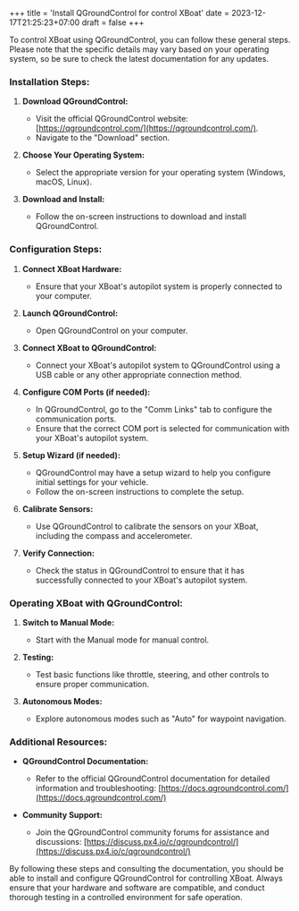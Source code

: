 +++
title = 'Install QGroundControl for control XBoat'
date = 2023-12-17T21:25:23+07:00
draft = false
+++

To control XBoat using QGroundControl, you can follow these general steps. Please note that the specific details may vary based on your operating system, so be sure to check the latest documentation for any updates.

### Installation Steps:

1. **Download QGroundControl:**
   - Visit the official QGroundControl website: [https://qgroundcontrol.com/](https://qgroundcontrol.com/).
   - Navigate to the "Download" section.

2. **Choose Your Operating System:**
   - Select the appropriate version for your operating system (Windows, macOS, Linux).

3. **Download and Install:**
   - Follow the on-screen instructions to download and install QGroundControl.

### Configuration Steps:

1. **Connect XBoat Hardware:**
   - Ensure that your XBoat's autopilot system is properly connected to your computer.

2. **Launch QGroundControl:**
   - Open QGroundControl on your computer.

3. **Connect XBoat to QGroundControl:**
   - Connect your XBoat's autopilot system to QGroundControl using a USB cable or any other appropriate connection method.

4. **Configure COM Ports (if needed):**
   - In QGroundControl, go to the "Comm Links" tab to configure the communication ports.
   - Ensure that the correct COM port is selected for communication with your XBoat's autopilot system.

5. **Setup Wizard (if needed):**
   - QGroundControl may have a setup wizard to help you configure initial settings for your vehicle.
   - Follow the on-screen instructions to complete the setup.

6. **Calibrate Sensors:**
   - Use QGroundControl to calibrate the sensors on your XBoat, including the compass and accelerometer.

7. **Verify Connection:**
   - Check the status in QGroundControl to ensure that it has successfully connected to your XBoat's autopilot system.

### Operating XBoat with QGroundControl:

1. **Switch to Manual Mode:**
   - Start with the Manual mode for manual control.

2. **Testing:**
   - Test basic functions like throttle, steering, and other controls to ensure proper communication.

3. **Autonomous Modes:**
   - Explore autonomous modes such as "Auto" for waypoint navigation.

### Additional Resources:

- **QGroundControl Documentation:**
  - Refer to the official QGroundControl documentation for detailed information and troubleshooting: [https://docs.qgroundcontrol.com/](https://docs.qgroundcontrol.com/)

- **Community Support:**
  - Join the QGroundControl community forums for assistance and discussions: [https://discuss.px4.io/c/qgroundcontrol/](https://discuss.px4.io/c/qgroundcontrol/)

By following these steps and consulting the documentation, you should be able to install and configure QGroundControl for controlling XBoat. Always ensure that your hardware and software are compatible, and conduct thorough testing in a controlled environment for safe operation.
